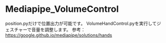 # Mediapipe_VolumeControl
position.pyだけで位置出力が可能です。
VolumeHandControl.pyを実行してジェスチャーで音量を調整します。
参考：https://google.github.io/mediapipe/solutions/hands
